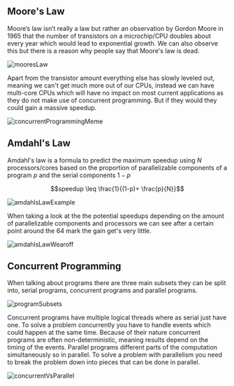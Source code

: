 
## Moore's Law

Moore’s law isn’t really a law but rather an observation by Gordon Moore in 1965 that the number of transistors on a microchip/CPU doubles about every year which would lead to exponential growth. We can also observe this but there is a reason why people say that Moore's law is dead.

![mooresLaw](/img/programming/mooresLaw.png)

Apart from the transistor amount everything else has slowly leveled out, meaning we can't get much more out of our CPUs, instead we can have multi-core CPUs which will have no impact on most current applications as they do not make use of concurrent programming. But if they would they could gain a massive speedup.

![concurrentProgrammingMeme](/img/programming/concurrentProgrammingMeme.png)

## Amdahl's Law

Amdahl's law is a formula to predict the maximum speedup using $N$ processors/cores based on the proportion of parallelizable components of a program $p$ and the serial components $1-p$

$$speedup  \leq \frac{1}{(1-p)+ \frac{p}{N}}$$

![amdahlsLawExample](/img/programming/amdahlsLawExample.png)

When taking a look at the the potential speedups depending on the amount of parallelizable components and processors we can see after a certain point around the 64 mark the gain get's very little.

![amdahlsLawWearoff](/img/programming/amdahlsLawWearoff.png)

## Concurrent Programming

When talking about programs there are three main subsets they can be split into, serial programs, concurrent programs and parallel programs.

![programSubsets](/img/programming/programSubsets.png)

Concurrent programs have multiple logical threads where as serial just have one. To solve a problem concurrently you have to handle events which could happen at the same time. Because of their nature concurrent programs are often non-deterministic, meaning results depend on the timing of the events. Parallel programs different parts of the computation simultaneously so in parallel. To solve a problem with parallelism you need to break the problem down into pieces that can be done in parallel.

![concurrentVsParallel](/img/programming/concurrentVsParallel.png)
